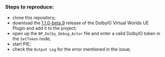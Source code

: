 ### Steps to reproduce:
- clone this repository;
- download the [1.1.0-beta.9](https://github.com/DolbyIO/comms-sdk-unreal/releases/tag/1.1.0-beta.9) release of the DolbyIO Virtual Worlds UE Plugin and add it to the project;
- open up the `BP_Dolby_Debug_Actor` file and enter a valid DolbyIO token in the `SetToken` node;
- start PIE;
- check the `Output Log` for the error mentioned in the issue;